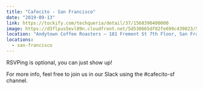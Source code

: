 ```yaml
---
title: "Cafecito - San Francisco"
date: "2019-09-13"
link: https://tockify.com/techqueria/detail/37/1568390400000
image: https://d3flpus5evl89n.cloudfront.net/5d530665df82fe699c439823/5d71cc0cdf82fe7f147bbfc6/scaled_640.jpg
location: "Andytown Coffee Roasters — 181 Fremont St 7th Floor, San Francisco, CA 94105, USA"
locations:
  - san-francisco
---
```


RSVPing is optional, you can just show up!

For more info, feel free to join us in our Slack using the #cafecito-sf channel.